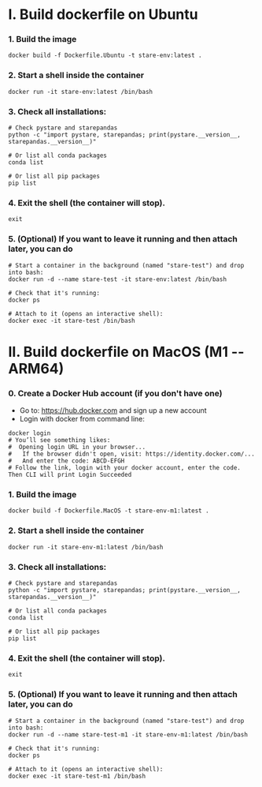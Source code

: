 # I. Build dockerfile on Ubuntu
### 1. Build the image
```shell
docker build -f Dockerfile.Ubuntu -t stare-env:latest .
```
### 2. Start a shell inside the container
```shell
docker run -it stare-env:latest /bin/bash
```
### 3. Check all installations:
```shell
# Check pystare and starepandas
python -c "import pystare, starepandas; print(pystare.__version__, starepandas.__version__)"

# Or list all conda packages
conda list

# Or list all pip packages
pip list
```
### 4. Exit the shell (the container will stop).
```shell
exit
```
### 5. (Optional) If you want to leave it running and then attach later, you can do
```shell
# Start a container in the background (named "stare-test") and drop into bash:
docker run -d --name stare-test -it stare-env:latest /bin/bash

# Check that it's running:
docker ps

# Attach to it (opens an interactive shell):
docker exec -it stare-test /bin/bash
```

# II. Build dockerfile on MacOS (M1 -- ARM64)
### 0. Create a Docker Hub account (if you don't have one)
- Go to: https://hub.docker.com and sign up a new account
- Login with docker from command line: 
```shell
docker login
# You’ll see something likes:
#  Opening login URL in your browser...
#   If the browser didn't open, visit: https://identity.docker.com/...
#   And enter the code: ABCD-EFGH
# Follow the link, login with your docker account, enter the code. Then CLI will print Login Succeeded
```

### 1. Build the image
```shell
docker build -f Dockerfile.MacOS -t stare-env-m1:latest .
```
### 2. Start a shell inside the container
```shell
docker run -it stare-env-m1:latest /bin/bash
```
### 3. Check all installations:
```shell
# Check pystare and starepandas
python -c "import pystare, starepandas; print(pystare.__version__, starepandas.__version__)"

# Or list all conda packages
conda list

# Or list all pip packages
pip list
```
### 4. Exit the shell (the container will stop).
```shell
exit
```
### 5. (Optional) If you want to leave it running and then attach later, you can do
```shell
# Start a container in the background (named "stare-test") and drop into bash:
docker run -d --name stare-test-m1 -it stare-env-m1:latest /bin/bash

# Check that it's running:
docker ps

# Attach to it (opens an interactive shell):
docker exec -it stare-test-m1 /bin/bash
```